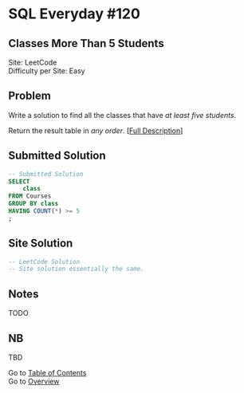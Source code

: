 # SQL Everyday \#120

## Classes More Than 5 Students

Site: LeetCode\
Difficulty per Site: Easy

## Problem

Write a solution to find all the classes that have *at least five students*.

Return the result table in *any order*. [[Full Description](https://leetcode.com/problems/classes-more-than-5-students/description/)]

## Submitted Solution

```sql
-- Submitted Solution
SELECT
    class
FROM Courses
GROUP BY class
HAVING COUNT(*) >= 5
;
```

## Site Solution

```sql
-- LeetCode Solution 
-- Site solution essentially the same.
```

## Notes

TODO

## NB

TBD

Go to [Table of Contents](/README.md#contents)\
Go to [Overview](/README.md)
